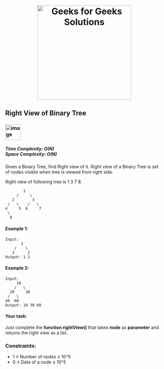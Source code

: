 <h1 align="center"><a href="https://www.linkedin.com/in/antriksh1305/"><img src="https://repository-images.githubusercontent.com/389729275/371ba38b-8a03-4bff-916c-c3fa5396ceda" alt="Geeks for Geeks Solutions" width="300"></a>
</h1>


## Right View of Binary Tree

<h3><img width="50" alt="image" src="https://github.com/Antriksh1305/Antriksh-DSA/assets/100402656/37ef0d08-d323-40dc-8b2b-f23edfd58b1d"></h3>

<h5>Time Complexity: <b>O(N)</b> <br>Space Complexity: <b>O(N)</b></h5>

Given a Binary Tree, find Right view of it. Right view of a Binary Tree is set of nodes visible when tree is viewed from right side.

Right view of following tree is 1 3 7 8.

            1
         /     \
       2        3
     /   \    /   \
    4     5  6     7
     \
      8   
     
#### Example 1:
```
Input:
       1
    /    \
   3      2
Output: 1 2
```

#### Example 2:
```
Input:
     10
    /   \
  20     30
 /   \
40  60 
Output: 10 30 60
```

#### Your task:
Just complete the <b>function rightView()</b> that takes <b>node</b> as <b>parameter</b> and returns the right view as a list. 

### Constraints:
- 1 ≤ Number of nodes ≤ 10^5
- 0 ≤ Data of a node ≤ 10^5
